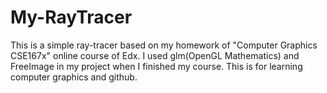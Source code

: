 # My-RayTracer

This is a simple ray-tracer based on my homework of "Computer Graphics  CSE167x" online course of Edx.
I used glm(OpenGL Mathematics) and FreeImage in my project when I finished my course.
This is for learning computer graphics and github.
